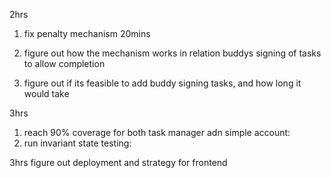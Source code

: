 2hrs
1. fix penalty mechanism 20mins

2. figure out how the mechanism works in relation buddys signing of tasks to allow completion

3. figure out if its feasible to add buddy signing tasks, and how long it would take



3hrs
1. reach 90% coverage for both task manager adn simple account:
2. run invariant state testing:


3hrs figure out 
deployment and strategy for frontend
